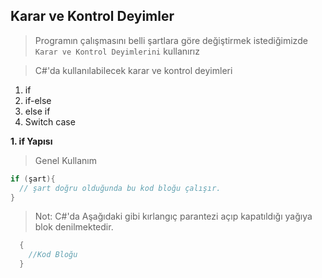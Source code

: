 ## Karar ve Kontrol Deyimler ##
> Programın çalışmasını belli şartlara göre değiştirmek istediğimizde `Karar ve Kontrol Deyimlerini` kullanırız



> C#'da kullanılabilecek karar ve kontrol deyimleri
1. if
2. if-else
3. else if
4. Switch case



**1. if Yapısı**
> Genel Kullanım
```csharp
if (şart){
  // şart doğru olduğunda bu kod bloğu çalışır.
}
```
> Not: C#'da Aşağıdaki gibi kırlangıç parantezi açıp kapatıldığı yağıya blok denilmektedir. 
```csharp
  {
    //Kod Bloğu
  }
```
